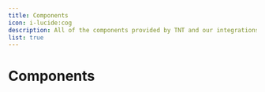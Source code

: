 ```yaml
---
title: Components
icon: i-lucide:cog
description: All of the components provided by TNT and our integrations.
list: true
---
```


# Components
